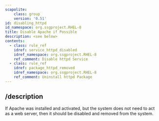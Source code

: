 ```yaml
---
scapolite:
    class: group
    version: '0.51'
id: disabling_httpd
id_namespace: org.ssgproject.RHEL-8
title: Disable Apache if Possible
description: <see below>
contents:
  - class: rule_ref
    idref: service_httpd_disabled
    idref_namespace: org.ssgproject.RHEL-8
    ref_comment: Disable httpd Service
  - class: rule_ref
    idref: package_httpd_removed
    idref_namespace: org.ssgproject.RHEL-8
    ref_comment: Uninstall httpd Package
---
```



## /description

If
Apache was installed and activated, but the system does not need to act
as a web server, then it should be disabled and removed from the system.
